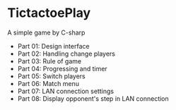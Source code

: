 # TictactoePlay
A simple game by C-sharp

+ Part 01: Design interface
+ Part 02: Handling change players
+ Part 03: Rule of game
+ Part 04: Progressing and timer
+ Part 05: Switch players
+ Part 06: Match menu
+ Part 07: LAN connection settings
+ Part 08: Display opponent's step in LAN connection